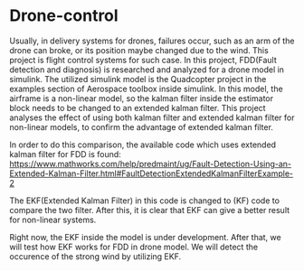 # Drone-control
Usually, in delivery systems for drones, failures occur, such as an arm of the drone can broke, or its position maybe changed due to the wind. This project is flight control systems for such case. In this project, FDD(Fault detection and diagnosis) is researched and analyzed for a drone model in simulink. The utilized simulink model is the Quadcopter project in the examples section of Aerospace toolbox inside simulink. In this model, the airframe is a non-linear model, so the kalman filter inside the estimator block needs to be changed to an extended kalman filter. This project analyses the effect of using both kalman filter and extended kalman filter for non-linear models, to confirm the advantage of extended kalman filter. 

In order to do this comparison, the available code which uses extended kalman filter for FDD is found:
https://www.mathworks.com/help/predmaint/ug/Fault-Detection-Using-an-Extended-Kalman-Filter.html#FaultDetectionExtendedKalmanFilterExample-2 

The EKF(Extended Kalman Filter) in this code is changed to (KF) code to compare the two filter. After this, it is clear that EKF can give a better result for non-linear systems. 

Right now, the EKF inside the model is under development. After that, we will test how EKF works for FDD in drone model. We will detect the occurence of the strong wind by utilizing EKF.

